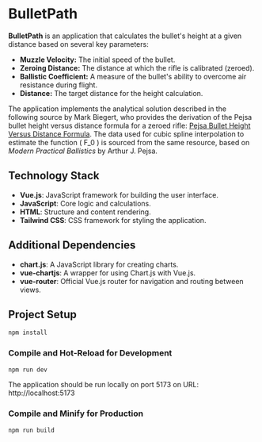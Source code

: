 # BulletPath

**BulletPath** is an application that calculates the bullet's height at a given distance based on several key parameters:

- **Muzzle Velocity:** The initial speed of the bullet.
- **Zeroing Distance:** The distance at which the rifle is calibrated (zeroed).
- **Ballistic Coefficient:** A measure of the bullet's ability to overcome air resistance during flight.
- **Distance:** The target distance for the height calculation.

The application implements the analytical solution described in the following source by Mark Biegert, who provides the derivation of 
the Pejsa bullet height versus distance formula for a zeroed rifle: 
[Pejsa Bullet Height Versus Distance Formula](https://www.mathscinotes.com/2015/05/pejsa-bullet-height-versus-distance-formula-for-a-zeroed-rifle/). 
The data used for cubic spline interpolation to estimate the function \( F_0 \) is sourced from the same resource, 
based on *Modern Practical Ballistics* by Arthur J. Pejsa.

## Technology Stack

- **Vue.js**: JavaScript framework for building the user interface.
- **JavaScript**: Core logic and calculations.
- **HTML**: Structure and content rendering.
- **Tailwind CSS**: CSS framework for styling the application.

## Additional Dependencies

- **chart.js**: A JavaScript library for creating charts.
- **vue-chartjs**: A wrapper for using Chart.js with Vue.js.
- **vue-router**: Official Vue.js router for navigation and routing between views.

## Project Setup

```sh
npm install
```

### Compile and Hot-Reload for Development

```sh
npm run dev
```

The application should be run locally on port 5173 on URL:
http://localhost:5173

### Compile and Minify for Production

```sh
npm run build
```
